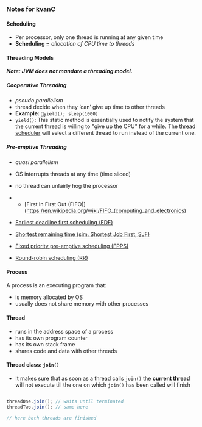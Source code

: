 ### Notes for kvanC

#### Scheduling

- Per processor, only one thread is running at any given time
- **Scheduling =** *allocation of CPU time to threads*


#### Threading Models

*__Note: JVM does not mandate a threading model.__*

##### Cooperative Threading

- *pseudo parallelism*
- thread decide when they ‘can’ give up time to other threads
- **Example:** `yield(); sleep(1000)`
- `yield()`: This static method is essentially used to notify the system that the current thread is willing to "give up the CPU" for a while. The [thread scheduler](http://www.javamex.com/tutorials/threads/thread_scheduling.shtml) will select a different thread to run instead of the current one.


##### Pre-emptive Threading

- *quasi parallelism*
- OS interrupts threads at any time (time sliced)
- no thread can unfairly hog the processor
- - [First In First Out (FIFO)](https://en.wikipedia.org/wiki/FIFO_(computing_and_electronics)




- [Earliest deadline first scheduling (EDF)](https://en.wikipedia.org/wiki/Earliest_deadline_first_scheduling)
- [Shortest remaining time (sim. Shortest Job First, SJF)](https://en.wikipedia.org/wiki/Shortest_remaining_time)
- [Fixed priority pre-emptive scheduling (FPPS)](https://en.wikipedia.org/wiki/Fixed_priority_pre-emptive_scheduling)
- [Round-robin scheduling (RR)](https://en.wikipedia.org/wiki/Round-robin_scheduling)




#### Process

A process is an executing program that:

- is memory allocated by OS
- usually does not share memory with other processes


#### Thread

- runs in the address space of a process
- has its own program counter
- has its own stack frame
- shares code and data with other threads


#### Thread class: `join()`

- It makes sure that as soon as a thread calls `join()` the **current thread** will not execute till the one on which `join()` has been called will finish


``` java

threadOne.join(); // waits until terminated
threadTwo.join(); // same here

// here both threads are finished 
```

#### 